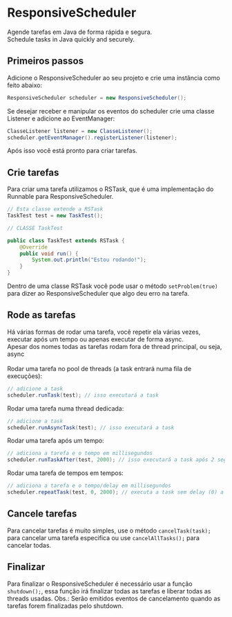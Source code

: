 # ResponsiveScheduler
Agende tarefas em Java de forma rápida e segura.<br>Schedule tasks in Java quickly and securely.

## Primeiros passos
Adicione o ResponsiveScheduler ao seu projeto e crie uma instância como feito abaixo:
```java
ResponsiveScheduler scheduler = new ResponsiveScheduler();
```
Se desejar receber e manipular os eventos do scheduler crie uma classe Listener e adicione ao EventManager:
```java
ClasseListener listener = new ClasseListener();
scheduler.getEventManager().registerListener(listener);
```
Após isso você está pronto para criar tarefas.

## Crie tarefas
Para criar uma tarefa utilizamos o RSTask, que é uma implementação do Runnable para ResponsiveScheduler.
```java
// Esta classe extende a RSTask
TaskTest test = new TaskTest();

// CLASSE TaskTest

public class TaskTest extends RSTask {
    @Override
    public void run() {
        System.out.println("Estou rodando!");
    }
}
```
Dentro de uma classe RSTask você pode usar o método ``setProblem(true)`` para dizer ao ResponsiveScheduler que algo deu erro na tarefa.

## Rode as tarefas
Há várias formas de rodar uma tarefa, você repetir ela várias vezes, executar após um tempo ou apenas executar de forma async.<br>Apesar dos nomes todas as tarefas rodam fora de thread principal, ou seja, async
<br><br>
Rodar uma tarefa no pool de threads (a task entrará numa fila de execuções): 
```java
// adicione a task
scheduler.runTask(test); // isso executará a task
```
Rodar uma tarefa numa thread dedicada:
```java
// adicione a task
scheduler.runAsyncTask(test); // isso executará a task
```
Rodar uma tarefa após um tempo:
```java
// adiciona a tarefa e o tempo em millisegundos
scheduler.runTaskAfter(test, 2000); // isso executará a task após 2 segundos
```
Rodar uma tarefa de tempos em tempos:
```java
// adiciona a tarefa e o tempo/delay em millisegundos
scheduler.repeatTask(test, 0, 2000); // executa a task sem delay (0) a cada 2 segundos
```
## Cancele tarefas
Para cancelar tarefas é muito simples, use o método ``cancelTask(task);`` para cancelar uma tarefa especifica ou use ``cancelAllTasks();`` para cancelar todas.
## Finalizar
Para finalizar o ResponsiveScheduler é necessário usar a função ``shutdown();``, essa função irá finalizar todas as tarefas e liberar todas as threads usadas. Obs.: Serão emitidos eventos de cancelamento quando as tarefas forem finalizadas pelo shutdown.
